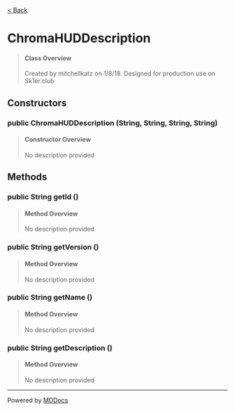 [< Back](..)
# ChromaHUDDescription #
>#### Class Overview ####
>Created by mitchellkatz on 1/8/18. Designed for production use on Sk1er.club
## Constructors ##
### public ChromaHUDDescription (String, String, String, String) ###
>#### Constructor Overview ####
>No description provided
>
## Methods ##
### public String getId () ###
>#### Method Overview ####
>No description provided
>
### public String getVersion () ###
>#### Method Overview ####
>No description provided
>
### public String getName () ###
>#### Method Overview ####
>No description provided
>
### public String getDescription () ###
>#### Method Overview ####
>No description provided
>

---
Powered by [MDDocs](https://github.com/VRCube/MDDocs)